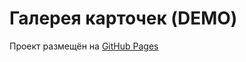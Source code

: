 # Галерея карточек (DEMO)

Проект размещён на [GitHub Pages](https://denisshamanskiy.github.io/demo-gallery/ "Галерея карточек (DEMO)")
